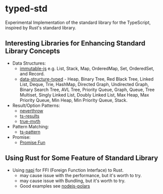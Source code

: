 # typed-std

Experimental Implementation of the standard library for the TypeScript, inspired by Rust's standard library.

## Interesting Libraries for Enhancing Standard Library Concepts
- Data Structures: 
  - [immutable-js](https://github.com/immutable-js/immutable-js) e.g. List, Stack, Map, OrderedMap, Set, OrderedSet, and Record.
  - [data-structure-typed](https://github.com/zrwusa/data-structure-typed) - Heap, Binary Tree, Red Black Tree, Linked List, Deque, Trie, HashMap, Directed Graph, Undirected Graph, Binary Search Tree, AVL Tree, Priority Queue, Graph, Queue, Tree Multiset, Singly Linked List, Doubly Linked List, Max Heap, Max Priority Queue, Min Heap, Min Priority Queue, Stack.
- Result/Option Patterns:
  - [neverthrow](https://github.com/supermacro/neverthrow)
  - [ts-results](https://github.com/vultix/ts-results)
  - [true-myth](https://github.com/true-myth/true-myth)
- Pattern Matching:
  - [ts-pattern](https://github.com/gvergnaud/ts-pattern)
- Promise:
  - [Promise Fun](https://github.com/sindresorhus/promise-fun)
  
## Using Rust for Some Feature of Standard Library
- Using [napi](https://napi.rs/) for FFI (Foreign Function Interface) to Rust.
  - may cause issue with the performance, but it's worth to try.
  - may cause issue with Bundling, but it's worth to try.
  - Good examples see [nodejs-polars](https://github.com/pola-rs/nodejs-polars)